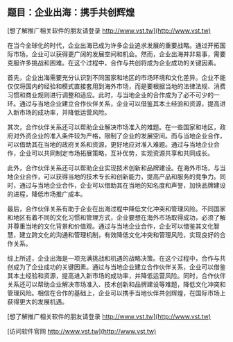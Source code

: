 ## **题目：企业出海：携手共创辉煌**

[想了解推广相关软件的朋友请登录 http://www.vst.tw](http://www.vst.tw)

在当今全球化的时代，企业出海已成为许多企业追求发展的重要战略。通过开拓国际市场，企业可以获得更广阔的发展空间和机会。然而，企业出海并非易事，需要克服许多挑战和困难。在这个过程中，合作与共创将成为企业成功的关键因素。

首先，企业出海需要充分认识到不同国家和地区的市场环境和文化差异。企业不能仅仅将国内的经验和模式直接套用到海外市场，而是要根据当地的法律法规、消费习惯和商业规则进行调整和适应。此时，与当地企业的合作成为了必不可少的一环。通过与当地企业建立合作伙伴关系，企业可以借鉴其本土经验和资源，提高进入新市场的成功率，并降低运营风险。

其次，合作伙伴关系还可以帮助企业解决市场准入的难题。在一些国家和地区，政府对外资企业的准入条件较为严格，限制了企业的发展空间。而与当地企业合作，可以借助其在当地的政府关系和资源，更好地应对准入难题。通过与当地企业合作，企业可以共同制定市场拓展策略，互补优势，实现资源共享和共同成长。

此外，合作伙伴关系还可以帮助企业实现技术创新和品牌建设。在海外市场，与当地企业合作，可以获得当地的技术专长和创新能力，提高产品和服务的竞争力。同时，通过与当地企业合作，企业可以借助其在当地的知名度和声誉，加快品牌建设的进程，降低市场推广成本。

最后，合作伙伴关系有助于企业在出海过程中降低文化冲突和管理风险。不同国家和地区有着不同的文化习惯和管理方式，企业要想在海外市场取得成功，必须了解并尊重当地的文化背景和价值观。通过与当地企业合作，企业可以借鉴其文化智慧，建立跨文化的沟通和管理机制，有效降低文化冲突和管理风险，实现良好的合作关系。

综上所述，企业出海是一项充满挑战和机遇的战略决策。在这个过程中，合作与共创成为了企业成功的关键因素。通过与当地企业建立合作伙伴关系，企业可以借鉴其本土经验和资源，提高进入新市场的成功率，并降低运营风险。同时，合作伙伴关系还可以帮助企业解决市场准入、技术创新和品牌建设等难题，降低文化冲突和管理风险。相信在合作的基础上，企业可以携手当地伙伴共创辉煌，在国际市场上获得更大的发展机遇。

[想了解推广相关软件的朋友请登录 http://www.vst.tw](http://www.vst.tw)


[访问软件官网 http://www.vst.tw](http://www.vst.tw)
